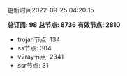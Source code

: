 更新时间2022-09-25 04:20:15

**总订阅: 98**
**总节点: 8736**
**有效节点: 2810**
- trojan节点: 134
- ss节点: 304
- v2ray节点: 2341
- ssr节点: 31

